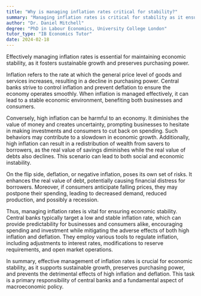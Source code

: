 ```yaml
---
title: "Why is managing inflation rates critical for stability?"
summary: "Managing inflation rates is critical for stability as it ensures sustainable economic growth and maintains purchasing power."
author: "Dr. Daniel Mitchell"
degree: "PhD in Labour Economics, University College London"
tutor_type: "IB Economics Tutor"
date: 2024-02-18
---
```


Effectively managing inflation rates is essential for maintaining economic stability, as it fosters sustainable growth and preserves purchasing power.

Inflation refers to the rate at which the general price level of goods and services increases, resulting in a decline in purchasing power. Central banks strive to control inflation and prevent deflation to ensure the economy operates smoothly. When inflation is managed effectively, it can lead to a stable economic environment, benefiting both businesses and consumers.

Conversely, high inflation can be harmful to an economy. It diminishes the value of money and creates uncertainty, prompting businesses to hesitate in making investments and consumers to cut back on spending. Such behaviors may contribute to a slowdown in economic growth. Additionally, high inflation can result in a redistribution of wealth from savers to borrowers, as the real value of savings diminishes while the real value of debts also declines. This scenario can lead to both social and economic instability.

On the flip side, deflation, or negative inflation, poses its own set of risks. It enhances the real value of debt, potentially causing financial distress for borrowers. Moreover, if consumers anticipate falling prices, they may postpone their spending, leading to decreased demand, reduced production, and possibly a recession.

Thus, managing inflation rates is vital for ensuring economic stability. Central banks typically target a low and stable inflation rate, which can provide predictability for businesses and consumers alike, encouraging spending and investment while mitigating the adverse effects of both high inflation and deflation. They employ various tools to regulate inflation, including adjustments to interest rates, modifications to reserve requirements, and open market operations.

In summary, effective management of inflation rates is crucial for economic stability, as it supports sustainable growth, preserves purchasing power, and prevents the detrimental effects of high inflation and deflation. This task is a primary responsibility of central banks and a fundamental aspect of macroeconomic policy.
    